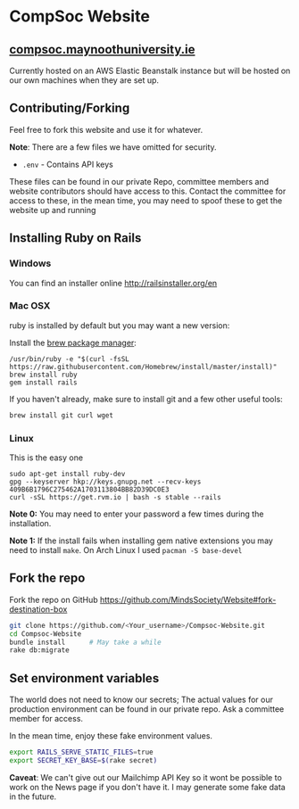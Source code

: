 # CompSoc Website

## [compsoc.maynoothuniversity.ie](http://rails-compsoc-env.es7mszu33e.eu-west-1.elasticbeanstalk.com/)
Currently hosted on an AWS Elastic Beanstalk instance but will be hosted on our
own machines when they are set up.

## Contributing/Forking
Feel free to fork this website and use it for whatever. 

**Note**: There are a few files we have omitted for security.
- `.env` - Contains API keys

These files can be found in our private Repo, committee members and website
contributors should have access to this. Contact the committee for access to
these, in the mean time, you may need to spoof these to get the website up and
running

## Installing Ruby on Rails

### Windows
You can find an installer online <http://railsinstaller.org/en>

### Mac OSX
ruby is installed by default but you may want a new version:

Install the [brew package manager](http://brew.sh):

```
/usr/bin/ruby -e "$(curl -fsSL https://raw.githubusercontent.com/Homebrew/install/master/install)"
brew install ruby
gem install rails
```

If you haven't already, make sure to install git and a few other useful tools:

```sh
brew install git curl wget
```

### Linux
This is the easy one

```
sudo apt-get install ruby-dev
gpg --keyserver hkp://keys.gnupg.net --recv-keys 409B6B1796C275462A1703113804BB82D39DC0E3
curl -sSL https://get.rvm.io | bash -s stable --rails
```

**Note 0:** You may need to enter your password a few times during the installation.

**Note 1:** If the install fails when installing gem native extensions you may
need to install `make`. On Arch Linux I used `pacman -S base-devel`

## Fork the repo
Fork the repo on GitHub <https://github.com/MindsSociety/Website#fork-destination-box>

```sh
git clone https://github.com/<Your_username>/Compsoc-Website.git
cd Compsoc-Website
bundle install      # May take a while
rake db:migrate
```

## Set environment variables
The world does not need to know our secrets; The actual values for our
production environment can be found in our private repo. Ask a committee member
for access.

In the mean time, enjoy these fake environment values.

```sh
export RAILS_SERVE_STATIC_FILES=true
export SECRET_KEY_BASE=$(rake secret)
```

**Caveat**: We can't give out our Mailchimp API Key so it wont be possible to
work on the News page if you don't have it. I may generate some fake data in
the future.
